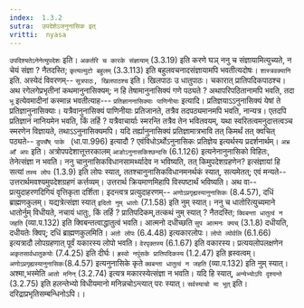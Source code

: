 ```yaml
---
index:  1.3.2
sutra:  उपदेशेऽजनुनासिक इत्
vritti:  nyasa
---
```


`उपदिश्यतेऽनेनेत्युपदेशः` इति। `अकर्तरि च कारके संज्ञायाम्` (3.3.19) इति करणे घञ् ननु च संज्ञायामित्युच्यते, न चेयं संज्ञा ? नैतदस्ति; `कृत्यल्युटो बहुलम्` (3.3.113) इति बहुलवचनादसंज्ञायामपि भवतीत्यदोषः। `शास्त्रवक्यानि` इति. अस्येदं विवरणम्-- `सूत्रपाठः, खिलपाठश्च` इति। खिलपाठः उ धातुपाठः। चकारात् प्रातिपदिकपाठश्च। अथ रगेलगेप्रभृतीनां कथमानुनासिक्यम्; न हि तेषामानुनासिक्यं गणे पठ्यते ? अथापरिपठितानामपि भवति, तदा `भू` इत्येवमादीनां कस्मान्न भवतीत्याह--- `प्रतिज्ञाननासिक्याः पाणिनीयाः` इत्यादि। प्रतिज्ञयाऽऽनुनासिक्यं येषां ते प्रतिज्ञानुनासिक्याः। यत्रैवानुनासिक्यं पाणिनीयाः प्रतिजानते, तत्रैव तदपठ्यमानमपि भवति, नान्यत्र। एतदपि प्रतिज्ञानं नानियमेन भवति, किं तर्हि ? यत्रैवाचार्याः स्मरन्ति तत्रैव तेन भवितवयम्, यथा स्वरितत्वमनुदात्तत्वञ्च स्मरणेन विज्ञायते, तथाऽऽनुनासिक्यमपि। यदि तर्ह्यानुनासिक्यं प्रतिज्ञामात्रभावि तत् किमर्थं तत् क्वचित् पठ्यते-- `डुपचँष् पाके ` (धा.पा.996) इत्यादौ ? एवंविधोऽर्थोऽनुनासिकः प्रतिज्ञेय इत्यर्थस्य प्रदर्शनार्थम्।
`अभ्र आँ अपः` इति। अत्रोपपदेशात्तूत्तरकालम् `आङोऽनुनासकिश्छन्दसि` (6.1.126) इत्यनेनानुनासिको विहितः, तेनेत्संज्ञा न भवति। ननु चानुनासिकविधानसामर्थ्यादेव न भविष्यति, तत् किमुपदेशग्रहणेन? इत्संज्ञायां हि सत्यां `तस्य लोपः` (1.3.9) इति लोपः स्यात्, ततश्चानुनासिकविधानमनर्थकं स्यात्, सत्यमेतत्; एवं मन्यते-- उत्तरार्थमवश्यमुपदेशग्रहणं कर्त्तव्यम्। उत्तरार्थ क्रियमाणमिहापि विस्पष्टार्थं भविष्यति। अथ वा-- प्रत्युदाहरणदिगियं वृत्तिकृता दर्शिता। इदन्त्वत्र प्रत्युदाहरणम्-- `अणोऽप्रगृह्यस्यानुनासिकः` (8.4.57), दधिं ब्राह्मणकुलम्। यद्यत्रेत्संज्ञा स्यात् `इदितो नुम् धातोः` (7.1.58) इति नुम् स्यात्। ननु च धातोरित्युच्यमाने धातोर्नुम् विधीयते, नचायं धातुः, किं तर्हि ? प्रातिपदिकम्,तत्कथं नुम् स्यात् ? नैतदस्ति; `क्विबन्ता धातुत्वं न जहति` (व्या.प.132) इति क्विबन्तत्वाद्धातुत्वं भवति। आत्मनो दधीच्छति `सुप आत्मनः क्यच्` (3.1.8) दधीयति, दधीयतेः क्विप्; दधिं ब्राह्मणकुलमिति। `अतो लोपः` (6.4.48) इत्यकारलोपः। `लोपो व्योर्वलि` (6.1.66) इत्यत्रादौ लोपग्रहणात् पूर्वं यकारस्य लोपो भवति। `वेरपृक्तस्य` (6.1.67) इति वकारस्य। प्रत्ययलोपलक्षणेन `अकृतसार्वधातुकयोः` (7.4.25) इति दीर्घः। `ह्रस्वो नपुंसके प्रातिपदिकस्य` (1.2.47) इति ह्रस्वत्वम्। `अणोऽप्रगृह्यस्यानुनासिकः`(8.4.57) इत्यनुनासिके कृते `क्वबन्ता धातुत्वं न जहति` (व्या.प.132) इति नुम् स्यात्। अश्मा,भस्मेति `आतो मनिन्` (3.2.74) इत्यत्र मकारस्येत्संज्ञा न भवति। यदि हि स्यात्, `अन्येभ्योऽपि दृश्यन्ते` (3.2.75) इति हलन्तेभ्यो विधीयमानो मनिन्नचोऽन्त्यात् परः स्यात्।
`सर्वस्याचो मा भूत्` इति। दरिद्राप्रभृतिसम्बन्धिनोऽपि।।

